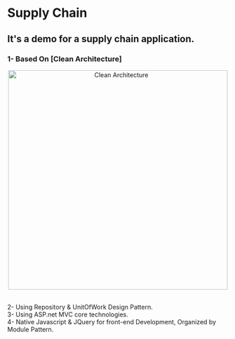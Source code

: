 # Supply Chain
## It's a demo for a supply chain application.
### 1- Based On  [Clean Architecture]

<p align="center"> 
  <img width="500" src="https://i.imgur.com/yzahx0u.png" alt="Clean Architecture">
</p>

<br />
2- Using Repository & UnitOfWork Design Pattern.
<br />
3- Using ASP.net MVC core technologies.
<br />
4- Native Javascript & JQuery for front-end Development, Organized by Module Pattern.
